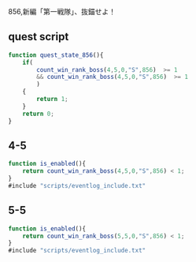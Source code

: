 856,新編「第一戦隊」、抜錨せよ！

## quest script
``` javascript
function quest_state_856(){
	if(
		count_win_rank_boss(4,5,0,"S",856)  >= 1
		&& count_win_rank_boss(4,5,0,"S",856)  >= 1
		)
	{
		return 1;
	}
	return 0;
}
```

## 4-5
``` javascript
function is_enabled(){
	return count_win_rank_boss(4,5,0,"S",856) < 1;
}
#include "scripts/eventlog_include.txt"
```


## 5-5
``` javascript
function is_enabled(){
	return count_win_rank_boss(5,5,0,"S",856) < 1;
}
#include "scripts/eventlog_include.txt"
```
